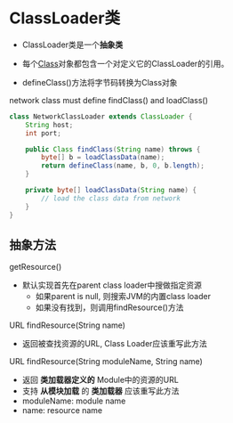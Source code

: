 # ClassLoader类

- ClassLoader类是一个**抽象类**
- 每个[Class](Java_Reflect_Class.md)对象都包含一个对定义它的ClassLoader的引用。

- defineClass()方法将字节码转换为Class对象

network class must define findClass() and loadClass()

```java
class NetworkClassLoader extends ClassLoader {
    String host;
    int port;

    public Class findClass(String name) throws {
        byte[] b = loadClassData(name);
        return defineClass(name, b, 0, b.length);
    }

    private byte[] loadClassData(String name) {
        // load the class data from network 
    }
}
```

## 抽象方法

getResource()

- 默认实现首先在parent class loader中搜做指定资源
  - 如果parent is null, 则搜索JVM的内置class loader
  - 如果没有找到，则调用findResource()方法

URL findResource(String name)

- 返回被查找资源的URL, Class Loader应该重写此方法

URL findResource(String moduleName, String name)

- 返回 **类加载器定义的** Module中的资源的URL
- 支持 **从模块加载** 的 **类加载器** 应该重写此方法
- moduleName: module name 
- name: resource name

